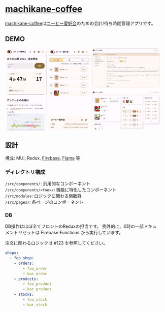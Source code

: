 # [machikane-coffee](https://machikane-coffee.web.app)
[machikane-coffee](https://machikane-coffee.web.app)は[コーヒー愛好会](https://twitter.com/coffee_handai)のための会計/待ち時間管理アプリです。

## DEMO
<div style="display: grid; grid-template-areas: 'a b c' 'a b d'; grid-template-columns: 1fr 1fr 1.65fr; gap: 5px"> 
  <a target="_blank" href="https://machikane-coffee.web.app/machikane-fes-2023" style="grid-area: a">
    <img src="readme/user_page.png" alt="user-page-demo" style="border-radius: 10px; width: 174px"/>
  </a>
  <a target="_blank" href="https://machikane-coffee.web.app/admin" style="grid-area: c">
    <img src="readme/admin_page.png" alt="admin-page-demo" style="border-radius: 10px; width: 600px"/>
  </a>
  <a target="_blank" href="https://machikane-coffee.web.app/machikane-fes-2023/admin" style="grid-area: d">
    <img src="readme/cashier_page.png" alt="cashier-page-demo" style="border-radius: 10px; width: 600px"/>
  </a>
  <a target="_blank" href="https://machikane-coffee.web.app/machikane-fes-2023/admin/barista" style="grid-area: b">
    <img src="readme/barista_page.png" alt="barista-page-demo" style="border-radius: 10px; width: 174px"/>
  </a>
</div>

## 設計
構成: MUI, Redux, [Firebase](https://console.firebase.google.com/u/0/project/machikane-coffee), [Figma](https://www.figma.com/file/t1CliOwgX3QIBFXgKdzFqI/Machikane-Coffee?type=design&node-id=11%3A1833&mode=design&t=OLwGYranCLwX94z9-1) 等

### ディレクトリ構成
`/src/components/`: 汎用的なコンポーネント  
`/src/components/<foo>/`: 機能に特化したコンポーネント  
`/src/modules`: ロジックに関わる関数群  
`/src/pages/`: 各ページのコンポーネント

### DB
DB操作はほぼ全てフロントのReduxの担当です。
例外的に、0時の一部ドキュメントリセットは Firebase Functions から実行しています。

注文に関わるロジックは #123 を参照してください。
```yaml
shops:
  - foo_shop:
    - orders:
        - foo_order
        - bar_order
    - products:
        - foo_product 
        - bar_product 
    - stocks:
        - foo_stock
        - bar_stock
```
